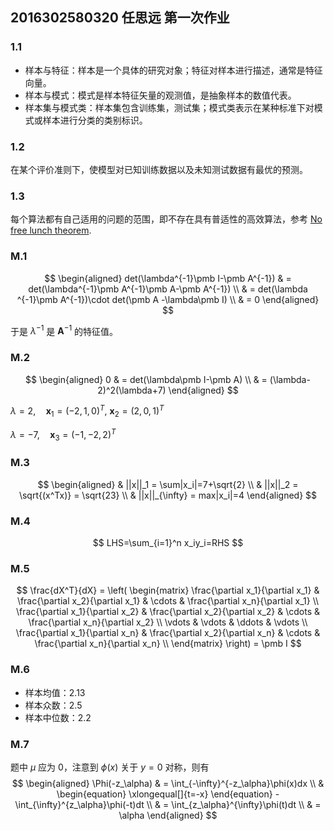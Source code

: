 ##  2016302580320 任思远 第一次作业

### 1.1

- 样本与特征：样本是一个具体的研究对象；特征对样本进行描述，通常是特征向量。
- 样本与模式：模式是样本特征矢量的观测值，是抽象样本的数值代表。
- 样本集与模式类：样本集包含训练集，测试集；模式类表示在某种标准下对模式或样本进行分类的类别标识。

### 1.2

在某个评价准则下，使模型对已知训练数据以及未知测试数据有最优的预测。

### 1.3

每个算法都有自己适用的问题的范围，即不存在具有普适性的高效算法，参考 [No free lunch theorem](https://en.wikipedia.org/wiki/No_free_lunch_theorem).

### M.1

$$
\begin{aligned}
det(\lambda^{-1}\pmb I-\pmb A^{-1})
& = det(\lambda^{-1}\pmb A^{-1}\pmb A-\pmb A^{-1}) \\
& = det(\lambda ^{-1}\pmb A^{-1})\cdot det(\pmb A -\lambda\pmb I) \\
& = 0
\end{aligned}
$$

于是 $\lambda^{-1}$ 是 $\pmb A^{-1}$ 的特征值。

### M.2

$$
\begin{aligned}
0
& = det(\lambda\pmb I-\pmb A) \\
& = (\lambda-2)^2(\lambda+7)
\end{aligned}
$$

$\lambda=2,\quad \pmb x_1=(-2,1,0)^T,\ \pmb x_2=(2,0,1)^T$

$\lambda =-7,\quad \pmb x_3=(-1,-2,2)^T$

### M.3

$$
\begin{aligned}
& ||x||_1 = \sum|x_i|=7+\sqrt{2} \\
& ||x||_2 = \sqrt{(x^Tx)} = \sqrt{23} \\
& ||x||_{\infty} = max|x_i|=4
\end{aligned}
$$

### M.4

$$
LHS=\sum_{i=1}^n x_iy_i=RHS
$$

### M.5

$$
\frac{dX^T}{dX} = 
\left(
\begin{matrix}
 \frac{\partial x_1}{\partial x_1}   &  \frac{\partial x_2}{\partial x_1}   & \cdots   &  \frac{\partial x_n}{\partial x_1}   \\
  \frac{\partial x_1}{\partial x_2}   &  \frac{\partial x_2}{\partial x_2}   & \cdots   &  \frac{\partial x_n}{\partial x_2}   \\
 \vdots   & \vdots   & \ddots   & \vdots   \\
  \frac{\partial x_1}{\partial x_n}   &  \frac{\partial x_2}{\partial x_n}   & \cdots   &  \frac{\partial x_n}{\partial x_n}   \\
\end{matrix}
\right)
= \pmb I
$$

### M.6

- 样本均值：2.13
- 样本众数：2.5
- 样本中位数：2.2

### M.7

题中 $\mu$ 应为 $0$，注意到 $\phi(x)$ 关于 $y=0$ 对称，则有
$$
\begin{aligned}
\Phi(-z_\alpha)
& = \int_{-\infty}^{-z_\alpha}\phi(x)dx \\
& \begin{equation}
    \xlongequal[]{t=-x}
\end{equation} -\int_{\infty}^{z_\alpha}\phi(-t)dt \\
& = \int_{z_\alpha}^{\infty}\phi(t)dt \\
& = \alpha
\end{aligned}
$$
